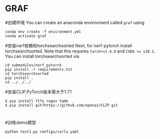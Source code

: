 # GRAF
#创建环境
You can create an anaconda environment called `graf` using
```
conda env create -f environment.yml
conda activate graf
```
#安装nerf依赖和torchsearchsorted
Next, for nerf-pytorch install torchsearchsorted. Note that this requires `torch>=1.4.0` and `CUDA >= v10.1`.
You can install torchsearchsorted via
``` 
cd submodules/nerf_pytorch
pip install -r requirements.txt
cd torchsearchsorted
pip install .
cd ../../../
```

#安装CLIP,PyTorch版本需大于1.7.1
```
$ pip install ftfy regex tqdm
$ pip install git+https://github.com/openai/CLIP.git
```

#
#训练demo模型
```
python test1.py configs/carla.yaml
```




